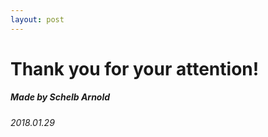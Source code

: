 ```yaml
---
layout: post
---
```


# Thank you for your attention!

##### Made by Schelb Arnold
###### _2018.01.29_
